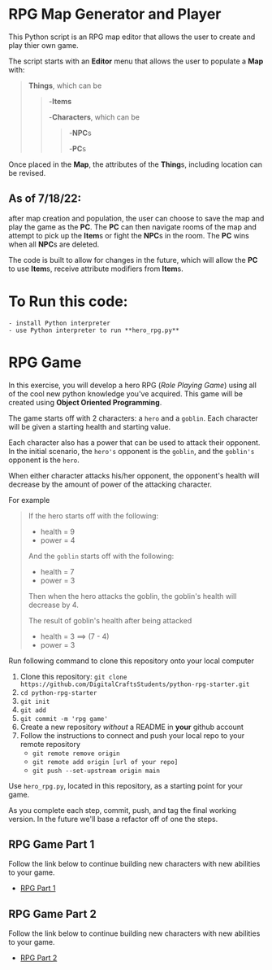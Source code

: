 # RPG Map Generator and Player
This Python script is an RPG map editor that allows the user to create and play thier own game.

The script starts with an **Editor** menu that allows the user to populate a **Map** with:
>
>**Things**, which can be
>>-**Items**
>>
>>-**Characters**, which can be
>>>-**NPC**s
>>>
>>>-**PC**s

Once placed in the **Map**, the attributes of the **Thing**s, including location can be revised. 

## As of 7/18/22:

after map creation and population, the user can choose to save the map and play the game as the **PC**. The **PC** can then
navigate rooms of the map and attempt to pick up the **Item**s or fight the **NPC**s in the room. The **PC** wins when all **NPC**s are deleted. 

The code is built to allow for changes in the future, which will allow the **PC** to use **Item**s, receive attribute modifiers from **Item**s.


# To Run this code:
    - install Python interpreter
    - use Python interpreter to run **hero_rpg.py**









# RPG Game
In this exercise, you will develop a hero RPG (*Role Playing Game*) using all of the cool new python knowledge you've acquired. This game will be created using **Object Oriented Programming**.

The game starts off with 2 characters: a `hero` and a `goblin`. Each character will be given a starting health and starting value. 

Each character also has a power that can be used to attack their opponent. In the initial scenario, the `hero's` opponent is the `goblin`, and the `goblin's` opponent is the `hero`.

When either character attacks his/her opponent, the opponent's health will decrease by the amount of power of the attacking character.

For example
>
>If the hero starts off with the following: 
>
>- health = 9
>- power = 4
>
>And the `goblin` starts off with the following:  
>
>- health = 7
>- power = 3
>
>Then when the hero attacks the goblin, the goblin's health will decrease by 4.
>
>The result of goblin's health after being attacked
>
>- health = 3  ==> (7 - 4)
>- power = 3
>

Run following command to clone this repository onto your local computer

1. Clone this repository: `git clone https://github.com/DigitalCraftsStudents/python-rpg-starter.git`
2. `cd python-rpg-starter`
3. `git init`
4. `git add`
5. `git commit -m 'rpg game'`
6. Create a new repository *without* a README in **your** github account
7. Follow the instructions to connect and push your local repo to your remote repository 
    - `git remote remove origin`
    - `git remote add origin [url of your repo]`
    - `git push --set-upstream origin main`


Use `hero_rpg.py`, located in this repository, as a starting point for your game.

As you complete each step, commit, push, and tag the final working version. In the future we'll base a refactor off of one the steps.

## RPG Game Part 1

Follow the link below to continue building new characters with new abilities to your game.

- [RPG Part 1](./RPG-Part1.md)

## RPG Game Part 2

Follow the link below to continue building new characters with new abilities to your game.

- [RPG Part 2](./RPG-Part2.md)